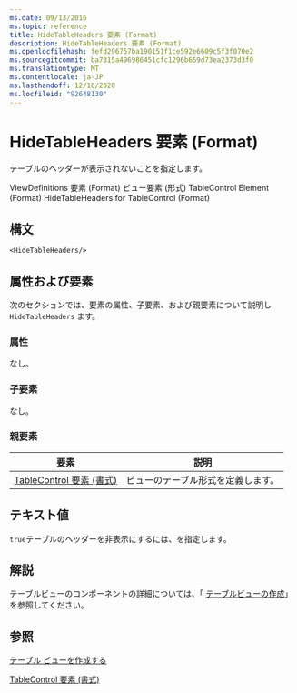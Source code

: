 ```yaml
---
ms.date: 09/13/2016
ms.topic: reference
title: HideTableHeaders 要素 (Format)
description: HideTableHeaders 要素 (Format)
ms.openlocfilehash: fefd296757ba190151f1ce592e6609c5f3f070e2
ms.sourcegitcommit: ba7315a496986451cfc1296b659d73ea2373d3f0
ms.translationtype: MT
ms.contentlocale: ja-JP
ms.lasthandoff: 12/10/2020
ms.locfileid: "92648130"
---
```

# <a name="hidetableheaders-element-format"></a>HideTableHeaders 要素 (Format)

テーブルのヘッダーが表示されないことを指定します。

ViewDefinitions 要素 (Format) ビュー要素 (形式) TableControl Element (Format) HideTableHeaders for TableControl (Format)

## <a name="syntax"></a>構文

```vb
<HideTableHeaders/>
```

## <a name="attributes-and-elements"></a>属性および要素

次のセクションでは、要素の属性、子要素、および親要素について説明し `HideTableHeaders` ます。

### <a name="attributes"></a>属性

なし。

### <a name="child-elements"></a>子要素

なし。

### <a name="parent-elements"></a>親要素

|要素|説明|
|-------------|-----------------|
|[TableControl 要素 (書式)](./tablecontrol-element-format.md)|ビューのテーブル形式を定義します。|

## <a name="text-value"></a>テキスト値

`true`テーブルのヘッダーを非表示にするには、を指定します。

## <a name="remarks"></a>解説

テーブルビューのコンポーネントの詳細については、「 [テーブルビューの作成](./creating-a-table-view.md)」を参照してください。

## <a name="see-also"></a>参照

[テーブル ビューを作成する](./creating-a-table-view.md)

[TableControl 要素 (書式)](./tablecontrol-element-format.md)
